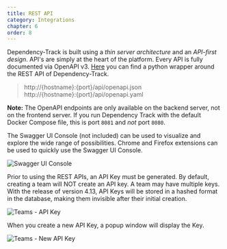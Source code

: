 ```yaml
---
title: REST API
category: Integrations
chapter: 6
order: 8
---
```


Dependency-Track is built using a *thin server architecture* and an *API-first design*. API's are simply at the heart
of the platform. Every API is fully documented via OpenAPI v3.
[Here](https://github.com/manuel-sommer/dependencytrack-pywrap) you can find a python wrapper around the REST API of Dependency-Track.

> http://{hostname}:{port}/api/openapi.json  
> http://{hostname}:{port}/api/openapi.yaml

**Note:** The OpenAPI endpoints are only available on the backend server, not on the frontend server.
If you run Dependency Track with the default Docker Compose file, this is port `8081` and *not* port `8080`.

The Swagger UI Console (not included) can be used to visualize and explore the wide range of possibilities. Chrome and
Firefox extensions can be used to quickly use the Swagger UI Console.

![Swagger UI Console](/images/screenshots/swagger-ui-console.png)

Prior to using the REST APIs, an API Key must be generated. By default, creating a team will NOT create an API key. A team may have multiple keys. With the release of version 4.13, API Keys will be stored in a hashed format in the database, making them invisible after their initial creation.

![Teams - API Key](/images/screenshots/teams.png)

When you create a new API Key, a popup window will display the Key.

![Teams - New API Key](/images/screenshots/new-apiKey.png)
